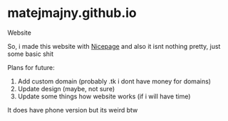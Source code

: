 # matejmajny.github.io
Website

So, i made this website with [Nicepage](https://nicepage.com/) and also it isnt nothing pretty, just some basic shit

Plans for future:
1. Add custom domain (probably .tk i dont have money for domains)
2. Update design (maybe, not sure)
3. Update some things how website works (if i will have time)
             
It does have phone version but its weird btw
